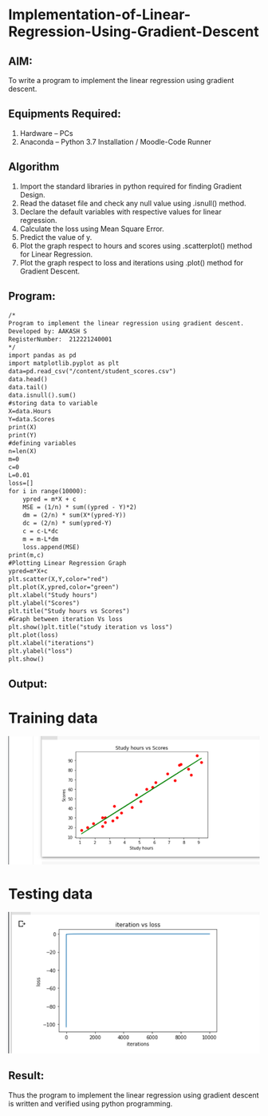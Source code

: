 # Implementation-of-Linear-Regression-Using-Gradient-Descent

## AIM:
To write a program to implement the linear regression using gradient descent.

## Equipments Required:
1. Hardware – PCs
2. Anaconda – Python 3.7 Installation / Moodle-Code Runner

## Algorithm
1. Import the standard libraries in python required for finding Gradient Design.
2. Read the dataset file and check any null value using .isnull() method.
3. Declare the default variables with respective values for linear regression.
4. Calculate the loss using Mean Square Error.
5. Predict the value of y.
6. Plot the graph respect to hours and scores using .scatterplot() method for Linear Regression.
7. Plot the graph respect to loss and iterations using .plot() method for Gradient Descent.

## Program:
```
/*
Program to implement the linear regression using gradient descent.
Developed by: AAKASH S
RegisterNumber:  212221240001
*/
import pandas as pd
import matplotlib.pyplot as plt
data=pd.read_csv("/content/student_scores.csv")
data.head()
data.tail()
data.isnull().sum()
#storing data to variable
X=data.Hours
Y=data.Scores
print(X)
print(Y)
#defining variables
n=len(X)
m=0
c=0
L=0.01
loss=[]
for i in range(10000):
    ypred = m*X + c
    MSE = (1/n) * sum((ypred - Y)*2)
    dm = (2/n) * sum(X*(ypred-Y))
    dc = (2/n) * sum(ypred-Y)
    c = c-L*dc
    m = m-L*dm
    loss.append(MSE)
print(m,c)
#Plotting Linear Regression Graph
ypred=m*X+c
plt.scatter(X,Y,color="red")
plt.plot(X,ypred,color="green")
plt.xlabel("Study hours")
plt.ylabel("Scores")
plt.title("Study hours vs Scores")
#Graph between iteration Vs loss
plt.show()plt.title("study iteration vs loss")
plt.plot(loss) 
plt.xlabel("iterations") 
plt.ylabel("loss") 
plt.show()
```


## Output:

# Training data
![Output 1](C.png)
# Testing data
![Output 2](CC.png)

## Result:
Thus the program to implement the linear regression using gradient descent is written and verified using python programming.
